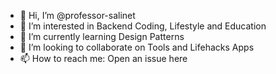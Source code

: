 - 👋 Hi, I’m @professor-salinet
- 👀 I’m interested in Backend Coding, Lifestyle and Education
- 🌱 I’m currently learning Design Patterns
- 💞️ I’m looking to collaborate on Tools and Lifehacks Apps
- 📫 How to reach me: Open an issue here

<!---
professor-salinet/professor-salinet is a ✨ special ✨ repository because its `README.md` (this file) appears on your GitHub profile.
You can click the Preview link to take a look at your changes.
--->
